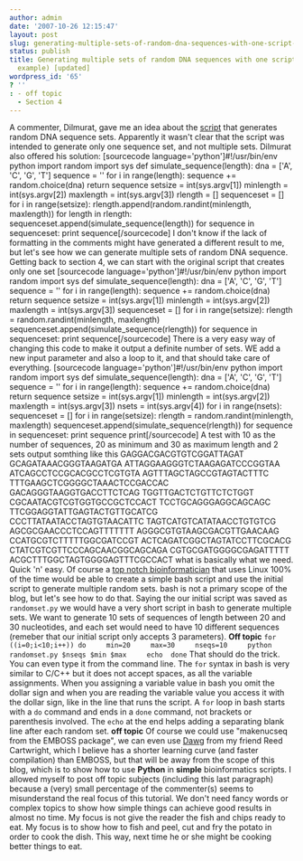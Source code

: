 ```yaml
---
author: admin
date: '2007-10-26 12:15:47'
layout: post
slug: generating-multiple-sets-of-random-dna-sequences-with-one-script-and-a-bash-one
status: publish
title: Generating multiple sets of random DNA sequences with one script (and a bash
  example) [updated]
wordpress_id: '65'
? ''
: - off topic
  - Section 4
---
```


A commenter, Dilmurat, gave me an idea about the
[script](http://python.genedrift.org/2007/04/04/a-script-to-simulate-dna-sequence-sets/)
that generates random DNA sequence sets. Apparently it wasn't clear that
the script was intended to generate only one sequence set, and not
multiple sets. Dilmurat also offered his solution: [sourcecode
language='python']\#!/usr/bin/env python import random import sys def
simulate\_sequence(length): dna = ['A', 'C', 'G', 'T'] sequence = '' for
i in range(length): sequence += random.choice(dna) return sequence
setsize = int(sys.argv[1]) minlength = int(sys.argv[2]) maxlength =
int(sys.argv[3]) rlength = [] sequenceset = [] for i in range(setsize):
rlength.append(random.randint(minlength, maxlength)) for length in
rlength: sequenceset.append(simulate\_sequence(length)) for sequence in
sequenceset: print sequence[/sourcecode] I don't know if the lack of
formatting in the comments might have generated a different result to
me, but let's see how we can generate multiple sets of random DNA
sequence. Getting back to section 4, we can start with the original
script that creates only one set [sourcecode
language='python']\#!/usr/bin/env python import random import sys def
simulate\_sequence(length): dna = ['A', 'C', 'G', 'T'] sequence = '' for
i in range(length): sequence += random.choice(dna) return sequence
setsize = int(sys.argv[1]) minlength = int(sys.argv[2]) maxlength =
int(sys.argv[3]) sequenceset = [] for i in range(setsize): rlength =
random.randint(minlength, maxlength)
sequenceset.append(simulate\_sequence(rlength)) for sequence in
sequenceset: print sequence[/sourcecode] There is a very easy way of
changing this code to make it output a definite number of sets. WE add a
new input parameter and also a loop to it, and that should take care of
everything. [sourcecode language='python']\#!/usr/bin/env python import
random import sys def simulate\_sequence(length): dna = ['A', 'C', 'G',
'T'] sequence = '' for i in range(length): sequence +=
random.choice(dna) return sequence setsize = int(sys.argv[1]) minlength
= int(sys.argv[2]) maxlength = int(sys.argv[3]) nsets = int(sys.argv[4])
for i in range(nsets): sequenceset = [] for i in range(setsize): rlength
= random.randint(minlength, maxlength)
sequenceset.append(simulate\_sequence(rlength)) for sequence in
sequenceset: print sequence print[/sourcecode] A test with 10 as the
number of sequences, 20 as minimum and 30 as maximum length and 2 sets
output somthing like this GAGGACGACGTGTCGGATTAGAT GCAGATAAACGGGTAAGATGA
ATTAGGAAGGGTCTAAGAGATCCCGGTAA ATCAGCCTCCGCACGCCTCGTGTA
AGTTTAGCTAGCCGTAGTACTTTC TTTGAAGCTCGGGGCTAAACTCCGACCAC
GACAGGGTAAGGTGACCTTCTCAG TGGTTGACTCTGTTCTCTGGT
CGCAATACGTCGTGGTGCCGCTCCACT TCCTGCAGGGAGGCAGCAGC
TTCGGAGGTATTGAGTACTGTTGCATCG CCCTTATAATACCTAGTGTAACATTC
TAGTCATGTCATATAACCTGTGTCG AGCGCGAACCCTCCAGTTTTTTT
AGGGCGTGTAAGCGACGTTGAACAAG CCATGCGTCTTTTTGGCGATCCGT
ACTCAGATCGGCTAGTATCCTTCGCACG CTATCGTCGTTCCCAGCAACGGCAGCAGA
CGTGCGATGGGGCGAGATTTTT ACGCTTTGGCTAGTGGGGAGTTTCGCCACT what is basically
what we need. Quick 'n' easy. Of course a [top notch
bioinformatician](eridanus.net/blog/) that uses Linux 100% of the time
would be able to create a simple bash script and use the initial script
to generate multiple random sets. bash is not a primary scope of the
blog, but let's see how to do that. Saying the our initial script was
saved as `randomset.py` we would have a very short script in bash to
generate multiple sets. We want to generate 10 sets of sequences of
length between 20 and 30 nucleotides, and each set would need to have 10
different sequences (remeber that our initial script only accepts 3
parameters). **Off topic**
`for ((i=0;i<10;i++)) do     min=20     max=30     nseqs=10     python randomset.py $nseqs $min $max     echo  done`
That should do the trick. You can even type it from the command line.
The `for` syntax in bash is very similar to C/C++ but it does not accept
spaces, as all the variable assignments. When you assigning a variable
value in bash you omit the dollar sign and when you are reading the
variable value you access it with the dollar sign, like in the line that
runs the script. A `for` loop in bash starts with a `do` command and
ends in a `done` command, not brackets or parenthesis involved. The
`echo` at the end helps adding a separating blank line after each random
set. **off topic** Of course we could use "makenucseq from the EMBOSS
package", we can even use [Dawg](http://http://scit.us/projects/dawg)
from my friend Reed Cartwright, which I believe has a shorter learning
curve (and faster compilation) than EMBOSS, but that will be away from
the scope of this blog, which is to show how to use **Python** in
**simple** bioinformatics scripts. I allowed myself to post off topic
subjects (including this last paragraph) because a (very) small
percentage of the commenter(s) seems to misunderstand the real focus of
this tutorial. We don't need fancy words or complex topics to show how
simple things can achieve good results in almost no time. My focus is
not give the reader the fish and chips ready to eat. My focus is to show
how to fish and peel, cut and fry the potato in order to cook the dish.
This way, next time he or she might be cooking better things to eat.
